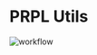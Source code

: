 # PRPL Utils

![workflow](https://github.com/Princeton-Robot-Planning-and-Learning/prpl-utils/actions/workflows/ci.yml/badge.svg)
